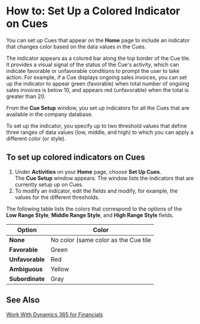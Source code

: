 <properties
	pageTitle="How to: Set Up a Colored Indicator on Cues | Financials"
        description="Learn how to use colored indicators on Cues in your role center."
        services="project-madeira"
        documentationCenter=""
        authors="SusanneWindfeldPedersen"/>
<tags
    ms.service="project-madeira"
    ms.topic="article"
    ms.devlang="na"
    ms.tgt_pltfrm="na"
    ms.workload="na"
    ms.date="05/12/2016"
    ms.author="SusanneWindfeldPedersen" />

# How to: Set Up a Colored Indicator on Cues
You can set up Cues that appear on the **Home** page to include an indicator that changes color based on the data values in the Cues.

The indicator appears as a colored bar along the top border of the Cue tile. It provides a visual signal of the status of the Cue's activity, which can indicate favorable or unfavorable conditions to prompt the user to take action. For example, if a Cue displays ongoing sales invoices, you can set up the indicator to appear green (favorable) when total number of ongoing sales invoices is below 10, and appears red (unfavorable) when the total is greater than 20.

From the **Cue Setup** window, you set up indicators for all the Cues that are available in the company database.

To set up the indicator, you specify up to two threshold values that define three ranges of data values (low, middle, and high) to which you can apply a different color (or style).

## To set up colored indicators on Cues
1. Under **Activities** on your **Home** page, choose **Set Up Cues**.  
The **Cue Setup** window appears. The window lists the indicators that are currently setup up on Cues.
2. To modify an indicator, edit the fields and modify, for example, the values for the different thresholds.  

The following table lists the colors that correspond to the options of the **Low Range Style**, **Middle Range Style**, and **High Range Style** fields.

|Option|Color|
|------|-----|
|**None**|No color (same color as the Cue tile|
|**Favorable**|Green|
|**Unfavorable**|Red|
|**Ambiguous**|Yellow|
|**Subordinate**|Gray|

## See Also
[Work With Dynamics 365 for Financials](ui-work-product.md)
